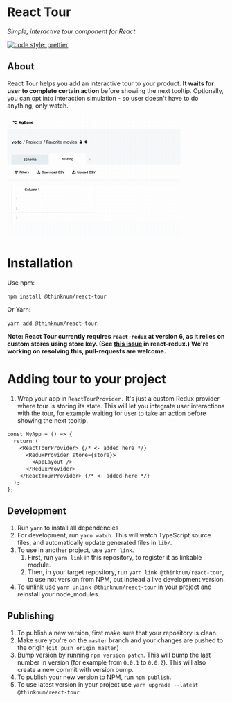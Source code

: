 # React Tour

_Simple, interactive tour component for React._

[![code style: prettier](https://img.shields.io/badge/code_style-prettier-ff69b4.svg)](https://github.com/prettier/prettier)

## About

React Tour helps you add an interactive tour to your product. **It waits for user to complete certain action** before showing the next tooltip. Optionally, you can opt into interaction simulation - so user doesn't have to do anything, only watch.

<img src="preview.gif" width="400" />

# Installation

Use npm:

`npm install @thinknum/react-tour`

Or Yarn:

`yarn add @thinknum/react-tour`.

**Note: React Tour currently requires `react-redux` at version 6, as it relies on custom stores using store key. (See [this issue](https://github.com/reduxjs/react-redux/issues/1132) in react-redux.) We're working on resolving this, pull-requests are welcome.**

# Adding tour to your project

1. Wrap your app in `ReactTourProvider.` It's just a custom Redux provider where tour is storing its state. This will let you integrate user interactions with the tour, for example waiting for user to take an action before showing the next tooltip.

```tsx
const MyApp = () => {
  return (
    <ReactTourProvider> {/* <- added here */}
      <ReduxProvider store={store}>
        <AppLayout />
      </ReduxProvider>
    </ReactTourProvider> {/* <- added here */}
  );
};
```

## Development

1. Run `yarn` to install all dependencies
1. For development, run `yarn watch`. This will watch TypeScript source files, and automatically update generated files in `lib/`.
1. To use in another project, use `yarn link`.
    1. First, run `yarn link` in this repository, to register it as linkable module.
    1. Then, in your target repository, run `yarn link @thinknum/react-tour`, to use not version from NPM, but instead a live development version.
1. To unlink use `yarn unlink @thinknum/react-tour` in your project and reinstall your node_modules.

## Publishing

1. To publish a new version, first make sure that your repository is clean.
1. Make sure you're on the `master` branch and your changes are pushed to the origin (`git push origin master`)
1. Bump version by running `npm version patch`. This will bump the last number in version (for example from `0.0.1` to `0.0.2`). This will also create a new commit with version bump.
1. To publish your new version to NPM, run `npm publish`.
1. To use latest version in your project use `yarn upgrade --latest @thinknum/react-tour`